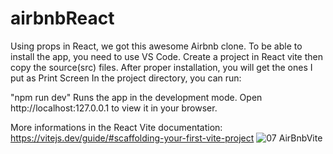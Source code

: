 # airbnbReact

Using props in React, we got this awesome Airbnb clone.
To be able to install the app, you need to use VS Code. Create a project in React vite then copy the source(src) files. After proper installation, you will get the ones I put as Print Screen In the project directory, you can run:

"npm run dev"  Runs the app in the development mode. Open   http://localhost:127.0.0.1 to view it in your browser.

 More informations in the React Vite documentation:  https://vitejs.dev/guide/#scaffolding-your-first-vite-project
![07 AirBnbVite](https://user-images.githubusercontent.com/91092822/202562479-f88a96c8-3711-42a0-a965-c8292f344570.PNG)
